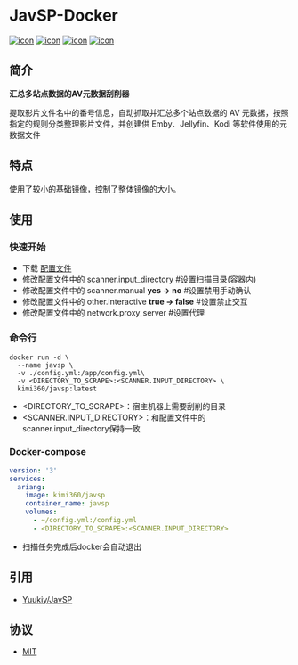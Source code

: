 # JavSP-Docker
[![icon][icon.license]][link.license]
[![icon][icon.javsp]][link.javsp.version]
[![icon][icon.docker.size]][link.docker.tags]
[![icon][icon.docker.pull]][link.docker.page]


## 简介
**汇总多站点数据的AV元数据刮削器**

提取影片文件名中的番号信息，自动抓取并汇总多个站点数据的 AV 元数据，按照指定的规则分类整理影片文件，并创建供 Emby、Jellyfin、Kodi 等软件使用的元数据文件

## 特点
使用了较小的基础镜像，控制了整体镜像的大小。


## 使用
### 快速开始
- 下载 [配置文件][configfile]
- 修改配置文件中的 scanner.input_directory #设置扫描目录(容器内)
- 修改配置文件中的 scanner.manual **yes -> no** #设置禁用手动确认
- 修改配置文件中的 other.interactive **true -> false** #设置禁止交互
- 修改配置文件中的 network.proxy_server #设置代理

### 命令行
```shell
docker run -d \
  --name javsp \
  -v ./config.yml:/app/config.yml\
  -v <DIRECTORY_TO_SCRAPE>:<SCANNER.INPUT_DIRECTORY> \
  kimi360/javsp:latest
```
- <DIRECTORY_TO_SCRAPE>：宿主机器上需要刮削的目录
- <SCANNER.INPUT_DIRECTORY>：和配置文件中的scanner.input_directory保持一致


### Docker-compose
```yaml
version: '3'
services:
  ariang:
    image: kimi360/javsp
    container_name: javsp
    volumes:
      - ~/config.yml:/config.yml
      - <DIRECTORY_TO_SCRAPE>:<SCANNER.INPUT_DIRECTORY>
```
- 扫描任务完成后docker会自动退出

## 引用
- [Yuukiy/JavSP][javsp]


## 协议
- [MIT][link.license]

[icon.license]:            https://img.shields.io/github/license/kimi360/JavSP-Docker
[icon.javsp]:              https://img.shields.io/github/v/release/Yuukiy/JavSP?label=JavSP
[icon.docker.size]:        https://img.shields.io/docker/image-size/kimi360/javsp/latest?color=yellow
[icon.docker.pull]:        https://img.shields.io/docker/pulls/kimi360/javsp?color=orange

[link.license]:            https://github.com/kimi360/Dockerfiles/blob/main/LICENSE
[link.javsp.version]:      https://github.com/Yuukiy/JavSP/releases
[link.docker.page]:        https://hub.docker.com/r/kimi360/javsp
[link.docker.tags]:        https://hub.docker.com/r/kimi360/javsp/tags

[javsp]:                   https://github.com/Yuukiy/JavSP
[dockerfile]:              https://github.com/kimi360/JavSP-Docker/blob/main/Dockerfile
[configfile]:              https://raw.githubusercontent.com/Yuukiy/JavSP/refs/heads/master/config.yml
